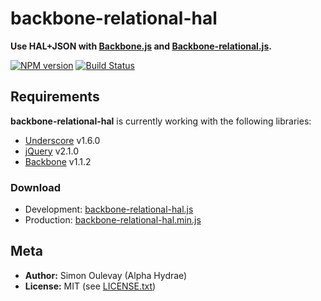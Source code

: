# backbone-relational-hal

**Use HAL+JSON with [Backbone.js](http://backbonejs.org) and [Backbone-relational.js](https://github.com/PaulUithol/Backbone-relational).**

[![NPM version](https://badge.fury.io/js/backbone-relational-hal.png)](http://badge.fury.io/js/backbone-relational-hal)
[![Build Status](https://secure.travis-ci.org/AlphaHydrae/backbone-relational-hal.png?branch=develop)](http://travis-ci.org/AlphaHydrae/backbone-relational-hal)

## Requirements

**backbone-relational-hal** is currently working with the following libraries:

* [Underscore](http://underscorejs.org) v1.6.0
* [jQuery](http://jquery.com) v2.1.0
* [Backbone](http://backbonejs.org) v1.1.2

### Download

* Development: [backbone-relational-hal.js](https://raw.github.com/AlphaHydrae/backbone-relational-hal/master/backbone-relational-hal.js)
* Production: [backbone-relational-hal.min.js](https://raw.github.com/AlphaHydrae/backbone-relational-hal/master/backbone-relational-hal.min.js)

## Meta

* **Author:** Simon Oulevay (Alpha Hydrae)
* **License:** MIT (see [LICENSE.txt](https://raw.github.com/AlphaHydrae/backbone-relational-hal/master/LICENSE.txt))

